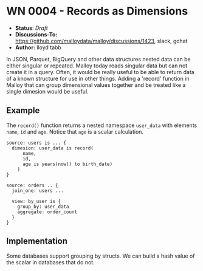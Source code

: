 # WN 0004 - Records as Dimensions

- **Status**: *Draft* 
- **Discussions-To:**  https://github.com/malloydata/malloy/discussions/1423, slack, gchat
- **Author:** lloyd tabb

In JSON, Parquet, BigQuery and other data structures nested data can be either singular or repeated.  Malloy today reads singular data but can not create it in a query.  Often, it would be really useful to be able to return data of a known structure for use in other things.  Adding a 'record' function in Malloy that can group dimensional values together and be treated like a single dimesion would be useful.

## Example
The `record()` function returns a nested namespace `user_data` with elements `name`, `id` and `age`.  Notice that `age` is a scalar calculation.  

```
source: users is ... {
  dimesion: user_data is record(
      name,
      id,
      age is years(now() to birth_date)
    )
}

source: orders .. {
  join_one: users ...

  view: by_user is {
    group_by: user_data
    aggregate: order_count
  }
}
```

## Implementation
Some databases support grouping by structs.  We can build a hash value of the scalar in databases that do not.  